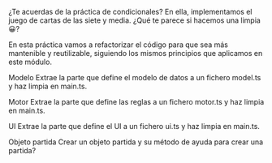 ¿Te acuerdas de la práctica de condicionales? En ella, implementamos el juego de cartas de las siete y media. ¿Qué te parece si hacemos una limpia 😀?

En esta práctica vamos a refactorizar el código para que sea más mantenible y reutilizable, siguiendo los mismos principios que aplicamos en este módulo.

Modelo
Extrae la parte que define el modelo de datos a un fichero model.ts y haz limpia en main.ts.

Motor
Extrae la parte que define las reglas a un fichero motor.ts y haz limpia en main.ts.

UI
Extrae la parte que define el UI a un fichero ui.ts y haz limpia en main.ts.

Objeto partida
Crear un objeto partida y su método de ayuda para crear una partida?

